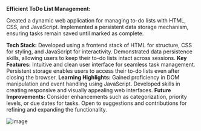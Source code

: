 **Efficient ToDo List Management:**

Created a dynamic web application for managing to-do lists with HTML, CSS, and JavaScript.
Implemented a persistent data storage mechanism, ensuring tasks remain saved until marked as complete.

**Tech Stack:**
Developed using a frontend stack of HTML for structure, CSS for styling, and JavaScript for interactivity.
Demonstrated data persistence skills, allowing users to keep their to-do lists intact across sessions.
**Key Features:**
Intuitive and clean user interface for seamless task management.
Persistent storage enables users to access their to-do lists even after closing the browser.
**Learning Highlights:**
Gained proficiency in DOM manipulation and event handling using JavaScript.
Developed skills in creating responsive and visually appealing web interfaces.
**Future Improvements:**
Consider enhancements such as categorization, priority levels, or due dates for tasks.
Open to suggestions and contributions for refining and expanding the functionality.

![image](https://github.com/shristyyx/ToDoListWebsite/assets/94732127/39e924d9-b168-4251-85f4-68e64bfb7a99)

